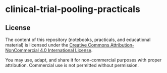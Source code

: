 # clinical-trial-pooling-practicals

## License

The content of this repository (notebooks, practicals, and educational material) is licensed under the [Creative Commons Attribution-NonCommercial 4.0 International License](https://creativecommons.org/licenses/by-nc/4.0/).

You may use, adapt, and share it for non-commercial purposes with proper attribution. Commercial use is not permitted without permission.

